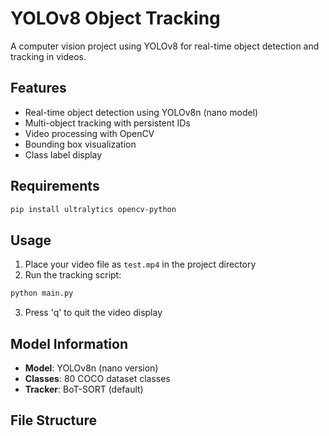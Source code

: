 # YOLOv8 Object Tracking

A computer vision project using YOLOv8 for real-time object detection and tracking in videos.

## Features

- Real-time object detection using YOLOv8n (nano model)
- Multi-object tracking with persistent IDs
- Video processing with OpenCV
- Bounding box visualization
- Class label display

## Requirements

```bash
pip install ultralytics opencv-python
```

## Usage

1. Place your video file as `test.mp4` in the project directory
2. Run the tracking script:

```bash
python main.py
```

3. Press 'q' to quit the video display

## Model Information

- **Model**: YOLOv8n (nano version)
- **Classes**: 80 COCO dataset classes
- **Tracker**: BoT-SORT (default)

## File Structure

